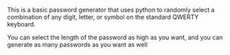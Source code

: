 This is a basic password generator that uses python to randomly select a combination of any digit, letter, or symbol on the standard QWERTY keyboard. 

You can select the length of the password as high as you want, and you can generate as many passwords as you want as well
